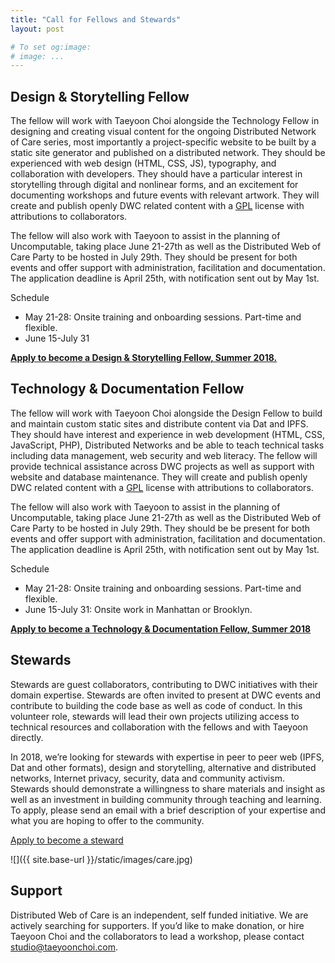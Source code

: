 ```yaml
---
title: "Call for Fellows and Stewards"
layout: post

# To set og:image:
# image: ...
---
```


## Design & Storytelling Fellow

The fellow will work with Taeyoon Choi alongside the Technology Fellow in designing and creating visual content for the ongoing Distributed Network of Care series, most importantly a project-specific website to be built by a static site generator and published on a distributed network. They should be experienced with web design (HTML, CSS, JS), typography, and collaboration with developers. They should have a particular interest in storytelling through digital and nonlinear forms, and an excitement for documenting workshops and future events with relevant artwork. They will create and publish openly DWC related content with a [GPL](https://www.gnu.org/licenses/gpl-3.0.en.html) license with attributions to collaborators.

The fellow will also work with Taeyoon to assist in the planning of Uncomputable, taking place June 21-27th as well as the Distributed Web of Care Party to be hosted in July 29th. They should be present for both events and offer support with administration, facilitation and documentation. The application deadline is April 25th, with notification sent out by May 1st.

Schedule

* May 21-28: Onsite training and onboarding sessions. Part-time and flexible.
* June 15-July 31

**[Apply to become a Design & Storytelling Fellow, Summer 2018.](https://airtable.com/shrbBTpEl8qgIWzkG)**

## Technology & Documentation Fellow

The fellow will work with Taeyoon Choi alongside the Design Fellow to build and maintain custom static sites and distribute content via Dat and IPFS. They should have interest and experience in web  development (HTML, CSS, JavaScript, PHP), Distributed Networks and be able to teach technical tasks including data management, web security and web literacy. The fellow will provide technical assistance across DWC projects as well as support with website and database maintenance.  They will create and publish openly DWC related content with a [GPL](https://www.gnu.org/licenses/gpl-3.0.en.html) license with attributions to collaborators.

The fellow will also work with Taeyoon to assist in the planning of Uncomputable, taking place June 21-27th as well as the Distributed Web of Care Party to be hosted in July 29th. They should be be present for both events and offer support with administration, facilitation and documentation. The application deadline is April 25th, with notification sent out by May 1st.

Schedule

* May 21-28: Onsite training and onboarding sessions. Part-time and flexible.
* June 15-July 31: Onsite work in Manhattan or Brooklyn.  

**[Apply to become a Technology & Documentation Fellow, Summer 2018](https://airtable.com/shrbBTpEl8qgIWzkG)**


## Stewards

Stewards are guest collaborators, contributing to DWC initiatives with their domain expertise. Stewards are often invited to present at DWC events and contribute to building the code base as well as code of conduct. In this volunteer role, stewards will lead their own projects utilizing access to technical resources and collaboration with the fellows and with Taeyoon directly.  

In 2018, we’re looking for stewards with expertise in peer to peer web (IPFS, Dat and other formats), design and storytelling, alternative and distributed networks, Internet privacy, security, data and community activism. Stewards should demonstrate a willingness to share materials and insight as well as an investment in building community through teaching and learning. To apply, please send an email with a brief description of your expertise and what you are hoping to offer to the community.

[Apply to become a steward](https://airtable.com/shrJKwgf305PUDKjm) 


![]({{ site.base-url }}/static/images/care.jpg)


## Support 

Distributed Web of Care is an independent, self funded initiative. We are actively searching for supporters. If you’d like to make donation, or hire Taeyoon Choi and the collaborators to lead a workshop, please contact studio@taeyoonchoi.com. 

